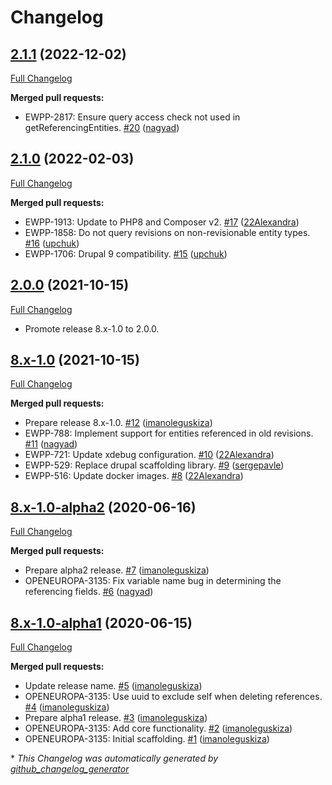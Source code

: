 # Changelog

## [2.1.1](https://github.com/openeuropa/composite_reference/tree/2.1.1) (2022-12-02)

[Full Changelog](https://github.com/openeuropa/composite_reference/compare/2.1.0...2.1.1)

**Merged pull requests:**

- EWPP-2817: Ensure query access check not used in getReferencingEntities. [\#20](https://github.com/openeuropa/composite_reference/pull/20) ([nagyad](https://github.com/nagyad))

## [2.1.0](https://github.com/openeuropa/composite_reference/tree/2.1.0) (2022-02-03)
[Full Changelog](https://github.com/openeuropa/composite_reference/compare/2.0.0...2.1.0)

**Merged pull requests:**

- EWPP-1913: Update to PHP8 and Composer v2. [\#17](https://github.com/openeuropa/composite_reference/pull/17) ([22Alexandra](https://github.com/22Alexandra))
- EWPP-1858: Do not query revisions on non-revisionable entity types. [\#16](https://github.com/openeuropa/composite_reference/pull/16) ([upchuk](https://github.com/upchuk))
- EWPP-1706: Drupal 9 compatibility. [\#15](https://github.com/openeuropa/composite_reference/pull/15) ([upchuk](https://github.com/upchuk))

## [2.0.0](https://github.com/openeuropa/composite_reference/tree/2.0.0) (2021-10-15)

[Full Changelog](https://github.com/openeuropa/composite_reference/compare/8.x-1.0...2.0.0)

- Promote release 8.x-1.0 to 2.0.0.

## [8.x-1.0](https://github.com/openeuropa/composite_reference/tree/8.x-1.0) (2021-10-15)

[Full Changelog](https://github.com/openeuropa/composite_reference/compare/8.x-1.0-alpha2...8.x-1.0)

**Merged pull requests:**

- Prepare release 8.x-1.0. [\#12](https://github.com/openeuropa/composite_reference/pull/12) ([imanoleguskiza](https://github.com/imanoleguskiza))
- EWPP-788: Implement support for entities referenced in old revisions. [\#11](https://github.com/openeuropa/composite_reference/pull/11) ([nagyad](https://github.com/nagyad))
- EWPP-721: Update xdebug configuration. [\#10](https://github.com/openeuropa/composite_reference/pull/10) ([22Alexandra](https://github.com/22Alexandra))
- EWPP-529: Replace drupal scaffolding library. [\#9](https://github.com/openeuropa/composite_reference/pull/9) ([sergepavle](https://github.com/sergepavle))
- EWPP-516: Update docker images. [\#8](https://github.com/openeuropa/composite_reference/pull/8) ([22Alexandra](https://github.com/22Alexandra))

## [8.x-1.0-alpha2](https://github.com/openeuropa/composite_reference/tree/8.x-1.0-alpha2) (2020-06-16)

[Full Changelog](https://github.com/openeuropa/composite_reference/compare/8.x-1.0-alpha1...8.x-1.0-alpha2)

**Merged pull requests:**

- Prepare alpha2 release. [\#7](https://github.com/openeuropa/composite_reference/pull/7) ([imanoleguskiza](https://github.com/imanoleguskiza))
- OPENEUROPA-3135: Fix variable name bug in determining the referencing fields. [\#6](https://github.com/openeuropa/composite_reference/pull/6) ([nagyad](https://github.com/nagyad))

## [8.x-1.0-alpha1](https://github.com/openeuropa/composite_reference/tree/8.x-1.0-alpha1) (2020-06-15)

[Full Changelog](https://github.com/openeuropa/composite_reference/compare/e8566dfe7357f56be3a9c90f7d68c76a1883e823...8.x-1.0-alpha1)

**Merged pull requests:**

- Update release name. [\#5](https://github.com/openeuropa/composite_reference/pull/5) ([imanoleguskiza](https://github.com/imanoleguskiza))
- OPENEUROPA-3135: Use uuid to exclude self when deleting references. [\#4](https://github.com/openeuropa/composite_reference/pull/4) ([imanoleguskiza](https://github.com/imanoleguskiza))
- Prepare alpha1 release. [\#3](https://github.com/openeuropa/composite_reference/pull/3) ([imanoleguskiza](https://github.com/imanoleguskiza))
- OPENEUROPA-3135: Add core functionality. [\#2](https://github.com/openeuropa/composite_reference/pull/2) ([imanoleguskiza](https://github.com/imanoleguskiza))
- OPENEUROPA-3135: Initial scaffolding. [\#1](https://github.com/openeuropa/composite_reference/pull/1) ([imanoleguskiza](https://github.com/imanoleguskiza))



\* *This Changelog was automatically generated by [github_changelog_generator](https://github.com/github-changelog-generator/github-changelog-generator)*
